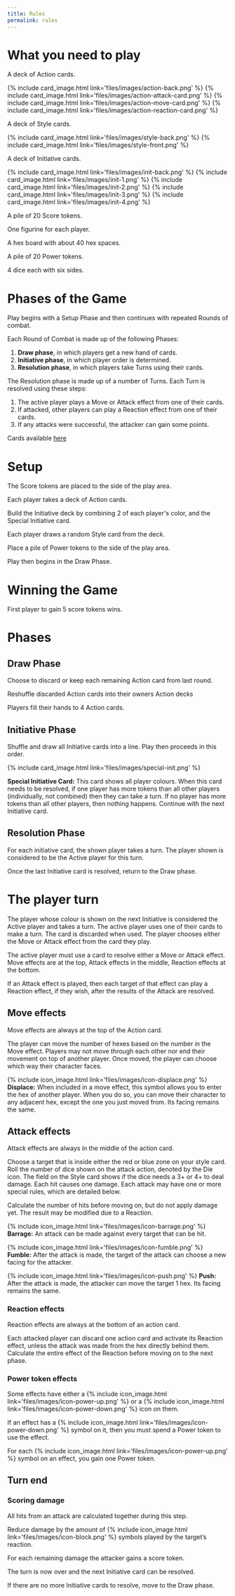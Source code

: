```yaml
---
title: Rules
permalink: rules
---
```

# What you need to play
A deck of Action cards.

{% include card_image.html link='files/images/action-back.png' %}
{% include card_image.html link='files/images/action-attack-card.png' %}
{% include card_image.html link='files/images/action-move-card.png' %}
{% include card_image.html link='files/images/action-reaction-card.png' %}

A deck of Style cards.

{% include card_image.html link='files/images/style-back.png' %}
{% include card_image.html link='files/images/style-front.png' %}

A deck of Initiative cards.

{% include card_image.html link='files/images/init-back.png' %}
{% include card_image.html link='files/images/init-1.png' %}
{% include card_image.html link='files/images/init-2.png' %}
{% include card_image.html link='files/images/init-3.png' %}
{% include card_image.html link='files/images/init-4.png' %}

A pile of 20 Score tokens.

One figurine for each player.

A hex board with about 40 hex spaces.

A pile of 20 Power tokens.

4 dice each with six sides.

# Phases of the Game
Play begins with a Setup Phase and then continues with repeated Rounds of combat.

Each Round of Combat is made up of the following Phases:

1. **Draw phase**, in which players get a new hand of cards.
2. **Initiative phase**, in which player order is determined.
3. **Resolution phase**, in which players take Turns using their cards.

The Resolution phase is made up of a number of Turns. Each Turn is resolved using these steps:
1. The active player plays a Move or Attack effect from one of their cards.
2. If attacked, other players can play a Reaction effect from one of their cards.
3. If any attacks were successful, the attacker can gain some points.

Cards available [here](files/card-layout.pdf)

# Setup
The Score tokens are placed to the side of the play area.

Each player takes a deck of Action cards.

Build the Initiative deck by combining 2 of each player's color, and the Special Initiative card.  

Each player draws a random Style card from the deck.

Place a pile of Power tokens to the side of the play area.

Play then begins in the Draw Phase.

# Winning the Game
First player to gain 5 score tokens wins.

# Phases
## Draw Phase
Choose to discard or keep each remaining Action card from last round.

Reshuffle discarded Action cards into their owners Action decks

Players fill their hands to 4 Action cards.

## Initiative Phase
Shuffle and draw all Initiative cards into a line. Play then proceeds in this order.

{% include card_image.html link='files/images/special-init.png' %} 

**Special Initiative Card:** This card shows all player colours. When this card needs to be resolved, if one player has more tokens than all other players (individually, not combined) then they can take a turn. If no player has more tokens than all other players, then nothing happens. Continue with the next Initiative card.

## Resolution Phase
For each initiative card, the shown player takes a turn. The player shown is considered to be the Active player for this turn.

Once the last Initiative card is resolved, return to the Draw phase.

# The player turn
The player whose colour is shown on the next Initiative is considered the Active player and takes a turn. The active player uses one of their cards to make a turn. The card is discarded when used. The player chooses either the Move or Attack effect from the card they play.

The active player must use a card to resolve either a Move or Attack effect. Move effects are at the top, Attack effects in the middle, Reaction effects at the bottom.

If an Attack effect is played, then each target of that effect can play a Reaction effect, if they wish, after the results of the Attack are resolved.

## Move effects
Move effects are always at the top of the Action card.

The player can move the number of hexes based on the number in the Move effect. Players may not move through each other nor end their movement on top of another player.
Once moved, the player can choose which way their character faces.



{% include icon_image.html link='files/images/icon-displace.png' %} **Displace:**   When included in a move effect, this symbol allows you to enter the hex of another player. When you do so, you can move their character to any adjacent hex, except the one you just moved from. Its facing remains the same. 

## Attack effects
Attack effects are always in the middle of the action card.

Choose a target that is inside either the red or blue zone on your style card. Roll the number of dice shown on the attack action, denoted by the Die icon. The field on the Style card shows if the dice needs a 3+ or 4+ to deal damage. Each hit causes one damage. Each attack may have one or more special rules, which are detailed below.

Calculate the number of hits before moving on, but do not apply damage yet. The result may be modified due to a Reaction.

{% include icon_image.html link='files/images/icon-barrage.png' %} **Barrage:** An attack can be made against every target that can be hit.

{% include icon_image.html link='files/images/icon-fumble.png' %} **Fumble:** After the attack is made, the target of the attack can choose a new facing for the attacker.

{% include icon_image.html link='files/images/icon-push.png' %} **Push:** After the attack is made, the attacker can move the target 1 hex. Its facing remains the same.

### Reaction effects
Reaction effects are always at the bottom of an action card.

Each attacked player can discard one action card and activate its Reaction effect, unless the attack was made from the hex directly behind them. Calculate the entire effect of the Reaction before moving on to the next phase.

### Power token effects
Some effects have either a {% include icon_image.html link='files/images/icon-power-up.png' %} or a {% include icon_image.html link='files/images/icon-power-down.png' %} icon on them.

If an effect has a {% include icon_image.html link='files/images/icon-power-down.png' %} symbol on it, then you must spend a Power token to use the effect.

For each {% include icon_image.html link='files/images/icon-power-up.png' %} symbol on an effect, you gain one Power token.

## Turn end
### Scoring damage
All hits from an attack are calculated together during this step.

Reduce damage by the amount of {% include icon_image.html link='files/images/icon-block.png' %} symbols played by the target’s reaction.

For each remaining damage the attacker gains a score token.

The turn is now over and the next Initiative card can be resolved.

If there are no more Initiative cards to resolve, move to the Draw phase.



